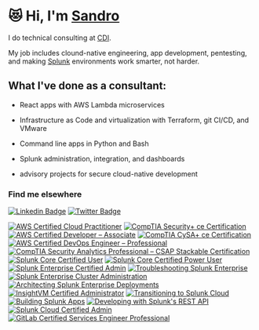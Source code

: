 # 😻 Hi, I'm [Sandro](https://alessandrobraidotti.com)

I do technical consulting at [CDI](https://www.cdillc.com/).

My job includes clound-native engineering, app development, pentesting, and making [Splunk](https://www.splunk.com/) environments work smarter, not harder.

## What I've done as a consultant:

- React apps with AWS Lambda microservices

- Infrastructure as Code and virtualization with Terraform, git CI/CD, and VMware 

- Command line apps in Python and Bash

- Splunk administration, integration, and dashboards

- advisory projects for secure cloud-native development

### Find me elsewhere

[![Linkedin Badge](https://img.shields.io/badge/-LinkedIn-blue?style=flat-square&logo=Linkedin&logoColor=white&link=https://www.linkedin.com/in/alessandrobraidotti/)](https://www.linkedin.com/in/alessandrobraidotti/)  [![Twitter Badge](https://img.shields.io/badge/-Twitter-1ca0f1?style=flat-square&labelColor=1ca0f1&logo=twitter&logoColor=white&link=https://twitter.com/sndbra)](https://twitter.com/sndbra)

<!--START_SECTION:badges-->
[![AWS Certified Cloud Practitioner](https://images.credly.com/size/110x110/images/00634f82-b07f-4bbd-a6bb-53de397fc3a6/image.png)](http://www.credly.com/badges/72fb731c-7abc-4463-8a96-71f19c0f5ce1 "AWS Certified Cloud Practitioner")
[![CompTIA Security+ ce Certification](https://images.credly.com/size/110x110/images/74790a75-8451-400a-8536-92d792c5184a/CompTIA_Security_2Bce.png)](http://www.credly.com/badges/2f1fa618-221f-4226-8765-0a697cf8a95f "CompTIA Security+ ce Certification")
[![AWS Certified Developer – Associate](https://images.credly.com/size/110x110/images/b9feab85-1a43-4f6c-99a5-631b88d5461b/image.png)](http://www.credly.com/badges/b8c4b616-a310-4443-a7ea-bf7abc6527bc "AWS Certified Developer – Associate")
[![CompTIA CySA+ ce Certification](https://images.credly.com/size/110x110/images/5cb4b153-44d8-410c-97c6-6afba3faa4af/Comptia_CySA_2Bce.png)](http://www.credly.com/badges/6068ac04-de96-4e1e-a7df-c8bbe9efc1df "CompTIA CySA+ ce Certification")
[![AWS Certified DevOps Engineer – Professional](https://images.credly.com/size/110x110/images/bd31ef42-d460-493e-8503-39592aaf0458/image.png)](http://www.credly.com/badges/41edc60a-983b-4276-97cc-1cded67f62d1 "AWS Certified DevOps Engineer – Professional")
[![CompTIA Security Analytics Professional – CSAP Stackable Certification](https://images.credly.com/size/110x110/images/ba1b8072-8ebe-432c-88e5-05bc809c624a/CompTIA_CSAP.png)](http://www.credly.com/badges/c189b96b-1923-46db-af71-d8ca6cececac "CompTIA Security Analytics Professional – CSAP Stackable Certification")
[![Splunk Core Certified User](https://images.credly.com/size/110x110/images/93ffdd67-fa3a-4690-9289-094e2e3d63bd/20-14376-SPLK-Certification-Badge-Youracclaim.com-101_Splunk-Core-Certified-User.png)](http://www.credly.com/badges/b8fa52e1-3033-45b9-81c7-16a21575f274 "Splunk Core Certified User")
[![Splunk Core Certified Power User](https://images.credly.com/size/110x110/images/e3d0d18a-edd0-49b3-bad9-f09fffaa29e3/20-14376-SPLK-Certification-Badge-Youracclaim.com-101_Splunk-Core-Certified-Power-User.png)](http://www.credly.com/badges/0cec394c-a063-45d6-8250-eb606d3f20ad "Splunk Core Certified Power User")
[![Splunk Enterprise Certified Admin](https://images.credly.com/size/110x110/images/6f373b45-7707-4fc7-8cd3-c4ac0f5890d5/20-14376-SPLK-Certification-Badge-Youracclaim.com-101_Splunk-Enterprise-Certified-Admin.png)](http://www.credly.com/badges/f7d1f244-da4f-45c6-a483-688db47756ea "Splunk Enterprise Certified Admin")
[![Troubleshooting Splunk Enterprise](https://images.credly.com/size/110x110/images/a7d79779-619f-43ce-8de6-06199a95eb51/Troubleshooting_Splunk_Enterprise_Badge.png)](http://www.credly.com/badges/827a19e5-ede5-4a52-bb95-219fffd770fc "Troubleshooting Splunk Enterprise")
[![Splunk Enterprise Cluster Administration](https://images.credly.com/size/110x110/images/9ce5206b-f952-4200-bdc5-2065151486e0/Splunk_Enterprise_Cluster_Administration_Badge.png)](http://www.credly.com/badges/fc055e3b-f7ca-47f6-97fe-c7c3ee23d323 "Splunk Enterprise Cluster Administration")
[![Architecting Splunk Enterprise Deployments](https://images.credly.com/size/110x110/images/cdd29b30-7115-4193-83d0-38f93dca4219/Architecting_Splunk_Enterprise_Deployments_Badge.png)](http://www.credly.com/badges/fb8ee912-8a6c-4bb4-b141-13df0e9b9f8e "Architecting Splunk Enterprise Deployments")
[![InsightVM Certified Administrator](https://images.credly.com/size/110x110/images/1251eef5-fe9a-4503-984d-0003303f165a/InsightVM_Adminstrator.png)](http://www.credly.com/badges/b4eda45a-cc37-4880-9ab7-629378635779 "InsightVM Certified Administrator")
[![Transitioning to Splunk Cloud](https://images.credly.com/size/110x110/images/225d1083-8a84-4347-9669-2cb4c0249fea/Transitioning_to_Splunk_Cloud_Badge__1_.png)](http://www.credly.com/badges/021d5651-c836-400e-baf3-3dc8bd74039a "Transitioning to Splunk Cloud")
[![Building Splunk Apps](https://images.credly.com/size/110x110/images/4e6903c2-8a68-46d8-9080-b944070f24fc/Building_Splunk_Apps_Badge.png)](http://www.credly.com/badges/084b6acd-b1d2-453a-b028-0e23cf9bfd93 "Building Splunk Apps")
[![Developing with Splunk's REST API](https://images.credly.com/size/110x110/images/77124ef7-3397-4ef0-8d7e-f7061d5f5a5e/Developing_with_Splunk_s_REST_API_Badge.png)](http://www.credly.com/badges/30dfc1c5-04bf-4310-9e27-36219e2abd62 "Developing with Splunk's REST API")
[![Splunk Cloud Certified Admin](https://images.credly.com/size/110x110/images/dfce1613-ad7b-4bfd-b173-98902167d45a/20-14376-SPLK-Certification-Badge-Youracclaim.com-101_Splunk-Cloud-Certified-Admin.png)](http://www.credly.com/badges/9160c15c-e6aa-41e5-91c4-cd6c37d45f8e "Splunk Cloud Certified Admin")
[![GitLab Certified Services Engineer Professional](https://images.credly.com/size/110x110/images/50eb105d-c1c5-42ef-8f56-1f4d2102e4d0/image.png)](http://www.credly.com/badges/b0cda0b2-6d3b-47e7-83ff-374e9f81c411 "GitLab Certified Services Engineer Professional")
<!--END_SECTION:badges-->
